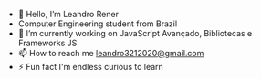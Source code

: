 - 👋 Hello, I’m Leandro Rener
- Computer Engineering student from Brazil
- 🔭 I’m currently working on JavaScript Avançado, Bibliotecas e Frameworks JS
- 📫 How to reach me leandro3212020@gmail.com
- ⚡ Fun fact I'm endless curious to learn

<!---
Leandrolrb/Leandrolrb is a ✨ special ✨ repository because its `README.md` (this file) appears on your GitHub profile.
You can click the Preview link to take a look at your changes.
--->
